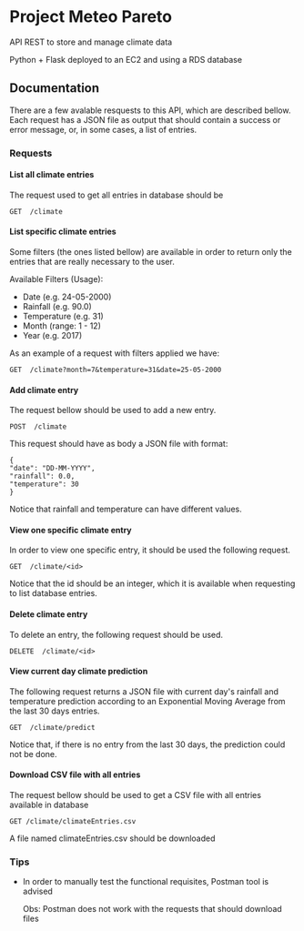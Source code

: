 # Project Meteo Pareto

API REST to store and manage climate data 

Python + Flask deployed to an EC2 and using a RDS database

## Documentation

There are a few avalable resquests to this API, which are described bellow. 
Each request has a JSON file as output that should contain a success 
or error message, or, in some cases, a list of entries.

### Requests

#### List all climate entries

The request used to get all entries in database should be

    GET  /climate 

#### List specific climate entries

Some filters (the ones listed bellow) are available in order to return only the entries
that are really necessary to the user.

Available Filters (Usage):
- Date (e.g. 24-05-2000)
- Rainfall (e.g. 90.0)
- Temperature (e.g. 31)
- Month (range: 1 - 12)
- Year (e.g. 2017)

As an example of a request with filters applied we have:

    GET  /climate?month=7&temperature=31&date=25-05-2000

#### Add climate entry

The request bellow should be used to add a new entry. 

    POST  /climate
    
This request should have as body a JSON file with format:

    {
	"date": "DD-MM-YYYY",
	"rainfall": 0.0,
	"temperature": 30
    }

Notice that rainfall and temperature can have different values.

#### View one specific climate entry

In order to view one specific entry, it should be used the following request.

    GET  /climate/<id>
  
Notice that the id should be an integer, which it is available when requesting 
to list database entries.

#### Delete climate entry

To delete an entry, the following request should be used.

    DELETE  /climate/<id>
  
#### View current day climate prediction

The following request returns a JSON file with current day's rainfall and temperature 
prediction according to an Exponential Moving Average from the last 30 days entries.

    GET  /climate/predict

Notice that, if there is no entry from the last 30 days, the prediction could not be done.

#### Download CSV file with all entries

The request bellow should be used to get a CSV file with all entries available in database

    GET /climate/climateEntries.csv
    
A file named climateEntries.csv should be downloaded

### Tips

- In order to manually test the functional requisites, Postman tool is advised

	Obs: Postman does not work with the requests that should download files
